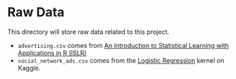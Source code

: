 # Raw Data

This directory will store raw data related to this project.

* `advertising.csv` comes from [An Introduction to Statistical Learning with Applications in R (ISLR)](http://faculty.marshall.usc.edu/gareth-james/ISL/)
* `social_network_ads.csv` comes from the [Logistic Regression](https://www.kaggle.com/dragonheir/logistic-regression/downloads/logistic-regression.zip/1) kernel on Kaggle.

